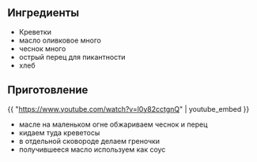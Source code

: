 ## Ингредиенты

- Креветки
- масло оливковое много
- чеснок много
- острый перец для пикантности
- хлеб

## Приготовление

{{ "https://www.youtube.com/watch?v=l0y82cctgnQ" | youtube_embed }}

- масле на маленьком огне обжариваем чеснок и перец
- кидаем туда креветосы
- в отдельной сковороде делаем греночки
- получившееся масло используем как соус